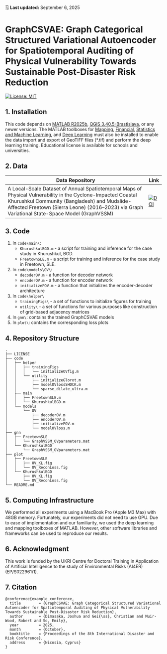 🗓️ **Last updated:** September 6, 2025 

# **GraphCSVAE: Graph Categorical Structured Variational Autoencoder for Spatiotemporal Auditing of Physical Vulnerability Towards Sustainable Post-Disaster Risk Reduction**

[![License: MIT](https://img.shields.io/badge/License-MIT-blue.svg)](https://opensource.org/licenses/MIT)


## **1. Installation**

This code depends on [MATLAB R2025b](https://uk.mathworks.com/), [QGIS 3.40.5-Brastislava](https://www.qgis.org/en/site/forusers/download.html), or any newer versions. The MATLAB toolboxes for [Mapping](https://uk.mathworks.com/products/mapping.html), [Financial](https://uk.mathworks.com/products/finance.html), [Statistics and Machine Learning](https://uk.mathworks.com/help/stats/getting-started-12.html), and [Deep Learning](https://uk.mathworks.com/help/deeplearning/ug/deep-learning-in-matlab.html) must also be installed to enable the data import and export of GeoTIFF files (*.tif) and perform the deep learning training. Educational license is available for schools and universities.

## **2. Data**

| Data Repository  | Link |
| ------------- | ------------- |
| A Local-Scale Dataset of Annual Spatiotemporal Maps of Physical Vulnerability in the Cyclone-Impacted Coastal Khurushkul Community (Bangladesh) and Mudslide-Affected Freetown (Sierra Leone) (2016–2023) via Graph Variational State-Space Model (GraphVSSM)  | [![DOI](https://zenodo.org/badge/DOI/10.5281/zenodo.16656471.svg)](https://doi.org/10.5281/zenodo.16656471)  |

## **3. Code**

1. In `code\main\`:
   - `KhurushkulBGD.m` - a script for training and inference for the case study in Khurushkul, BGD.
   - `FreetownSLE.m` - a script for training and inference for the case study in Freetown, SLE.
2. In `code\models\OV\`:
   - `decoderOV.m` - a function for decoder network
   - `encoderOV.m` - a function for encoder network
   - `initializePOV.m` - a function that initializes the encoder-decoder architecture
3. In `code\helper\`
   - `trainingFigs\` - a set of functions to initialize figures for training
   - `utility\` - a set of functions for various purposes like construction of grid-based adjacency matrices
4. In `gnn\`: contains the trained GraphCSVAE models
5. In `plot\`: contains the corresponding loss plots

## **4. Repository Structure**
```
.
├── LICENSE
├── code
│   ├── helper
│   │   ├── trainingFigs
│   │   │   └── initializeOVfig.m
│   │   └── utility
│   │       ├── initializeGlorot.m
│   │       ├── modelOVlossSHOCK.m
│   │       └── sparse_dilate_ultra.m
│   ├── main
│   │   ├── FreetownSLE.m
│   │   └── KhurushkulBGD.m
│   └── models
│       └── OV
│           ├── decoderOV.m
│           ├── encoderOV.m
│           ├── initializePOV.m
│           └── modelOVloss.m
├── gnn
│   ├── FreetownSLE
│   │   └── GraphVSSM_OVparameters.mat
│   └── KhurushkulBGD
│       └── GraphVSSM_OVparameters.mat
├── plot
│   ├── FreetownSLE
│   │   ├── OV_KL.fig
│   │   └── OV_ReconLoss.fig
│   └── KhurushkulBGD
│       ├── OV_KL.fig
│       └── OV_ReconLoss.fig
└── README.md
```

## **5. Computing Infrastructure**
We performed all experiments using a MacBook Pro (Apple M3 Max) with 48GB memory. Fortunately, our experiments did not need to use GPU. Due to ease of implementation
and our familiarity, we used the deep learning and mapping toolboxes of MATLAB. However, other software libraries and frameworks can be used to reproduce our results.

## **6. Acknowledgment**
This work is funded by the UKRI Centre for Doctoral Training in Application of Artificial Intelligence to the study of Environmental Risks (AI4ER) (EP/S022961/1).

## **7. Citation**

```
@conference{example_conference,
  title        = {GraphCSVAE: Graph Categorical Structured Variational Autoencoder for Spatiotemporal Auditing of Physical Vulnerability Towards Sustainable Post-Disaster Risk Reduction},
  author       = {Dimasaka, Joshua and Gei{\ss}, Christian and Muir-Wood, Robert and So, Emily},
  year         = 2025,
  month        = {October},
  booktitle    = {Proceedings of the 8th International Disaster and Risk Conference},
  address      = {Nicosia, Cyprus}
}
```